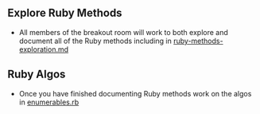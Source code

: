 
## Explore Ruby Methods

- All members of the breakout room  will work to both explore and document all of the Ruby methods including in [ruby-methods-exploration.md](ruby-methods-exploration.md)

## Ruby Algos 

- Once you have finished documenting Ruby methods work on the algos in [enumerables.rb](enumerables.rb)


